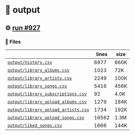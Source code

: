 # 📝  output 

## ⚙️ [run #927](https://github.com/jwenerd/ytm-dl/actions/runs/8641086445)

### 📁 Files

|                                                                         |lines|size|
|-------------------------------------------------------------------------|-----|----|
|[`output/history.csv` ](output/history.csv)                              |6977 |660K|
|[`output/library_albums.csv` ](output/library_albums.csv)                |1023 |72K |
|[`output/library_artists.csv` ](output/library_artists.csv)              |2249 |100K|
|[`output/library_songs.csv` ](output/library_songs.csv)                  |5416 |456K|
|[`output/library_subscriptions.csv` ](output/library_subscriptions.csv)  |92   |4.0K|
|[`output/library_upload_albums.csv` ](output/library_upload_albums.csv)  |1279 |184K|
|[`output/library_upload_artists.csv` ](output/library_upload_artists.csv)|1734 |192K|
|[`output/library_upload_songs.csv` ](output/library_upload_songs.csv)    |16562|1.3M|
|[`output/liked_songs.csv` ](output/liked_songs.csv)                      |1666 |144K|